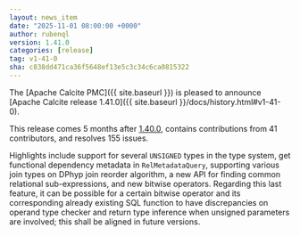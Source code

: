 ```yaml
---
layout: news_item
date: "2025-11-01 08:00:00 +0000"
author: rubenql
version: 1.41.0
categories: [release]
tag: v1-41-0
sha: c838dd471ca36f5648ef13e5c3c34c6ca0815322
---
```

<!--
{% comment %}
Licensed to the Apache Software Foundation (ASF) under one or more
contributor license agreements.  See the NOTICE file distributed with
this work for additional information regarding copyright ownership.
The ASF licenses this file to you under the Apache License, Version 2.0
(the "License"); you may not use this file except in compliance with
the License.  You may obtain a copy of the License at

http://www.apache.org/licenses/LICENSE-2.0

Unless required by applicable law or agreed to in writing, software
distributed under the License is distributed on an "AS IS" BASIS,
WITHOUT WARRANTIES OR CONDITIONS OF ANY KIND, either express or implied.
See the License for the specific language governing permissions and
limitations under the License.
{% endcomment %}
-->

The [Apache Calcite PMC]({{ site.baseurl }}) is pleased to announce
[Apache Calcite release 1.41.0]({{ site.baseurl }}/docs/history.html#v1-41-0).

This release comes 5 months after [1.40.0](#v1-40-0),
contains contributions from 41 contributors, and resolves 155 issues.

Highlights include support for several `UNSIGNED` types in the type system,
get functional dependency metadata in `RelMetadataQuery`,
supporting various join types on DPhyp join reorder algorithm,
a new API for finding common relational sub-expressions,
and new bitwise operators. Regarding this last feature, it can be possible for a certain bitwise operator and its
corresponding already existing SQL function to have discrepancies on operand type checker and return type inference when
unsigned parameters are involved; this shall be aligned in future versions.
